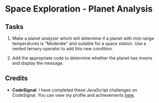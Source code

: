 # Space Exploration - Planet Analysis

## Tasks

1. Make a planet analyzer which will determine if a planet with mid-range temperatures is "Moderate" and suitable for a space station. Use a nested ternary operator to add this new condition.

2. Add the appropriate code to determine whether the planet has moons and display the message.

## Credits

- **CodeSignal**: I have completed these JavaScript challenges on CodeSignal. You can view my profile and achievements [here](https://learn.codesignal.com/my-learning).